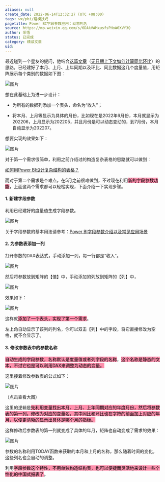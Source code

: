 ```yaml
---
aliases: null
create_date: 2022-06-14T12:32:27 (UTC +08:00)
tags: wx/pbi/建模技巧
pagetitle: Power BI字段参数应用：动态列名
source: https://mp.weixin.qq.com/s/6DAkVAMxusfsPHoW0XVf3Q
author: 采悟
status: 已完成
category: 精读文章
uid: 
---
```


最近碰到一个星友的提问，他结合[这篇文章](http://mp.weixin.qq.com/s?__biz=MzA4MzQwMjY4MA==&mid=2484074772&idx=1&sn=f13557e739a5b0304696c1b9213c09c2&chksm=8e0c53c3b97bdad5d606da03d4723cbdb822d3a5faa7d6b2b0d4fa4e8268bad5fe2d58ddfac8&scene=21#wechat_redirect)（[无日期上下文如何计算同比环比](http://mp.weixin.qq.com/s?__biz=MzA4MzQwMjY4MA==&mid=2484074772&idx=1&sn=f13557e739a5b0304696c1b9213c09c2&chksm=8e0c53c3b97bdad5d606da03d4723cbdb822d3a5faa7d6b2b0d4fa4e8268bad5fe2d58ddfac8&scene=21#wechat_redirect)）的思路，已经建好了本月、上月、上年同期以及环比、同比数据这几个度量值，用矩阵展示每个类别的数据如下图：  

![图片](https://mmbiz.qpic.cn/mmbiz_png/aHEbZtANQJMGAlWib41ndKI9nSgeMibKKMwDVGcmumq7pxyXspBtpL8X4x19ObbAkcF7NoaicZS2vOfG332OsezUg/640?wx_fmt=png&wxfrom=5&wx_lazy=1&wx_co=1)

想在此基础上为进一步设计：

-   为所有的数据列添加一个表头，命名为“收入”；
    
-   将本月、上月等显示为具体的月份，比如现在是2022年6月份，本月就显示为202206，上月显示为202205，并且月份是可以动态变动的，到7月份，本月自动显示为202207。
    

想要实现的效果如下：  

![图片](https://mmbiz.qpic.cn/mmbiz_png/aHEbZtANQJMGAlWib41ndKI9nSgeMibKKMeT2DVwmggdZ045Zkib5oOF1HQeWgicjvyQJPmR0tHXkuMUJNwJCyeA2Q/640?wx_fmt=png&wxfrom=5&wx_lazy=1&wx_co=1)

对于第一个需求很简单，利用之前介绍过的构造复杂表格的思路就可以做到：

[如何用Power BI设计复杂结构的表格？](http://mp.weixin.qq.com/s?__biz=MzA4MzQwMjY4MA==&mid=2484077653&idx=1&sn=3473232e3694cb2e90586c5fabbd695b&chksm=8e13ae82b9642794ca021808e9b3231ace4f66d8cf4dc22901042eb7d429ef06f586255ffc4d&scene=21#wechat_redirect)

而对于第二个需求是个难点，在5月之前很难做到，不过现在利用<mark style="background: #FF5582A6;">新的字段参数功能</mark>，上面这两个需求都可以轻松实现，下面介绍一下实现步骤。

#### **1\. 新建字段参数**

利用已经建好的度量值生成字段参数。  

![图片](https://mmbiz.qpic.cn/mmbiz_png/aHEbZtANQJMGAlWib41ndKI9nSgeMibKKMIqkdBwPx2t4YTDuRAZNlfY6NOdZJiahh6aA28reoztbJwGw3bSXBW4A/640?wx_fmt=png&wxfrom=5&wx_lazy=1&wx_co=1)

关于字段参数的基本用法请参考：[Power BI字段参数介绍以及常见应用场景](http://mp.weixin.qq.com/s?__biz=MzA4MzQwMjY4MA==&mid=2484080273&idx=1&sn=b985ea8a53854f41a1ba75c0585cb3cd&chksm=8e13a446b9642d5085b1590f38ca7dd36c085269ae2d5d0fe75e09c57fc1ae270158d15d79db&scene=21#wechat_redirect)  

#### **2\. 为参数表添加一列**

打开参数的DAX表达式，手动添加一列，每一行都是“收入”。

![图片](https://mmbiz.qpic.cn/mmbiz_png/aHEbZtANQJMGAlWib41ndKI9nSgeMibKKM5K8BObs9tugC015aU2flj4NDqJQzOGdzGvxj7dya98RlZia9RQpueAw/640?wx_fmt=png&wxfrom=5&wx_lazy=1&wx_co=1)

然后将参数放到矩阵的【值】中，手动添加的列放到矩阵的【列】中，

![图片](https://mmbiz.qpic.cn/mmbiz_png/aHEbZtANQJMGAlWib41ndKI9nSgeMibKKMQDia9opGQF5wQIjgKLcA5icqcWCFD2VctEB308pzlibyEGBsKzG2yicxlw/640?wx_fmt=png&wxfrom=5&wx_lazy=1&wx_co=1)

效果如下：

![图片](https://mmbiz.qpic.cn/mmbiz_png/aHEbZtANQJMGAlWib41ndKI9nSgeMibKKMTqIopjBe9Jwtq1L6nnIIuBbjE2uT8EzMmmicDDFnuiboRFMwgatVwNEg/640?wx_fmt=png&wxfrom=5&wx_lazy=1&wx_co=1)

这样就<mark style="background: #FF5582A6;">添加了一个表头，实现了第一个需求</mark>。

左上角自动显示了该列的列名，你可以双击【列】中的字段，将它直接修改为空格，就不会显示了。

#### **3\. 修改参数表中的参数名称**

<mark style="background: #FF5582A6;">自动生成的字段参数，名称默认是度量值或者列字段的名称</mark>，<mark style="background: #FF5582A6;">这个名称是静态的文本，不过它也是可以利用DAX来调整为动态的变量。</mark>

这里接着修改参数表的公式如下：

![图片](https://mmbiz.qpic.cn/mmbiz_png/aHEbZtANQJMGAlWib41ndKI9nSgeMibKKMchSpQqcz7ibnWUNG91lht5lYmFQ22ndgzCZvEVuAQQg0kY33KsSgGnQ/640?wx_fmt=png&wxfrom=5&wx_lazy=1&wx_co=1)

（点击查看大图）  

这里的逻辑是<mark style="background: #FF5582A6;">先利用变量找出本月、上月、上年同期对应的年度月份，然后将参数表的第一列，修改为对应的变量名，其中同比和环比也在字符的前面加上对应的年月，以便更清晰的显示出具体是哪个月的指标。</mark>

这样修改后参数表的第一列就变成了具体的年月，矩阵也自动变成了需求的效果：  

![图片](https://mmbiz.qpic.cn/mmbiz_png/aHEbZtANQJMGAlWib41ndKI9nSgeMibKKMeT2DVwmggdZ045Zkib5oOF1HQeWgicjvyQJPmR0tHXkuMUJNwJCyeA2Q/640?wx_fmt=png&wxfrom=5&wx_lazy=1&wx_co=1)

参数的名称利用TODAY函数来获取的本月和上月的名称，那么随着时间的变化，这些列名也会自动的调整。

利用<mark style="background: #FF5582A6;">字段参数这个特性，不用单独构造结构表，也可以便捷而灵活地来设计一些个性化的中国式报表了</mark>。
